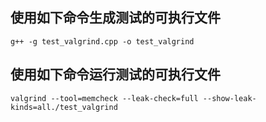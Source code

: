 ## 使用如下命令生成测试的可执行文件
```
g++ -g test_valgrind.cpp -o test_valgrind
```

## 使用如下命令运行测试的可执行文件
```
valgrind --tool=memcheck --leak-check=full --show-leak-kinds=all./test_valgrind
```